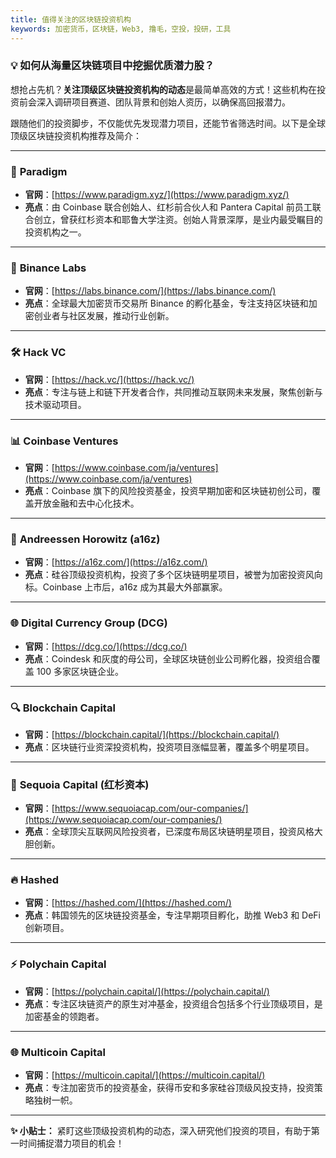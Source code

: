```yaml
---
title: 值得关注的区块链投资机构
keywords: 加密货币，区块链，Web3, 撸毛，空投，投研，工具
---
```

### 💡 **如何从海量区块链项目中挖掘优质潜力股？**

想抢占先机？**关注顶级区块链投资机构的动态**是最简单高效的方式！这些机构在投资前会深入调研项目赛道、团队背景和创始人资历，以确保高回报潜力。

跟随他们的投资脚步，不仅能优先发现潜力项目，还能节省筛选时间。以下是全球顶级区块链投资机构推荐及简介：

---

### 🌟 **Paradigm**

- **官网**：[https://www.paradigm.xyz/](https://www.paradigm.xyz/)
- **亮点**：由 Coinbase 联合创始人、红杉前合伙人和 Pantera Capital 前员工联合创立，曾获红杉资本和耶鲁大学注资。创始人背景深厚，是业内最受瞩目的投资机构之一。

---

### 🚀 **Binance Labs**

- **官网**：[https://labs.binance.com/](https://labs.binance.com/)
- **亮点**：全球最大加密货币交易所 Binance 的孵化基金，专注支持区块链和加密创业者与社区发展，推动行业创新。

---

### 🛠️ **Hack VC**

- **官网**：[https://hack.vc/](https://hack.vc/)
- **亮点**：专注与链上和链下开发者合作，共同推动互联网未来发展，聚焦创新与技术驱动项目。

---

### 📊 **Coinbase Ventures**

- **官网**：[https://www.coinbase.com/ja/ventures](https://www.coinbase.com/ja/ventures)
- **亮点**：Coinbase 旗下的风险投资基金，投资早期加密和区块链初创公司，覆盖开放金融和去中心化技术。

---

### 💎 **Andreessen Horowitz (a16z)**

- **官网**：[https://a16z.com/](https://a16z.com/)
- **亮点**：硅谷顶级投资机构，投资了多个区块链明星项目，被誉为加密投资风向标。Coinbase 上市后，a16z 成为其最大外部赢家。

---

### 🌐 **Digital Currency Group (DCG)**

- **官网**：[https://dcg.co/](https://dcg.co/)
- **亮点**：Coindesk 和灰度的母公司，全球区块链创业公司孵化器，投资组合覆盖 100 多家区块链企业。

---

### 🔍 **Blockchain Capital**

- **官网**：[https://blockchain.capital/](https://blockchain.capital/)
- **亮点**：区块链行业资深投资机构，投资项目涨幅显著，覆盖多个明星项目。

---

### 🌱 **Sequoia Capital (红杉资本)**

- **官网**：[https://www.sequoiacap.com/our-companies/](https://www.sequoiacap.com/our-companies/)
- **亮点**：全球顶尖互联网风险投资者，已深度布局区块链明星项目，投资风格大胆创新。

---

### 🔥 **Hashed**

- **官网**：[https://hashed.com/](https://hashed.com/)
- **亮点**：韩国领先的区块链投资基金，专注早期项目孵化，助推 Web3 和 DeFi 创新项目。

---

### ⚡ **Polychain Capital**

- **官网**：[https://polychain.capital/](https://polychain.capital/)
- **亮点**：专注区块链资产的原生对冲基金，投资组合包括多个行业顶级项目，是加密基金的领跑者。

---

### 🌐 **Multicoin Capital**

- **官网**：[https://multicoin.capital/](https://multicoin.capital/)
- **亮点**：专注加密货币的投资基金，获得币安和多家硅谷顶级风投支持，投资策略独树一帜。

---

**✨ 小贴士：** 紧盯这些顶级投资机构的动态，深入研究他们投资的项目，有助于第一时间捕捉潜力项目的机会！